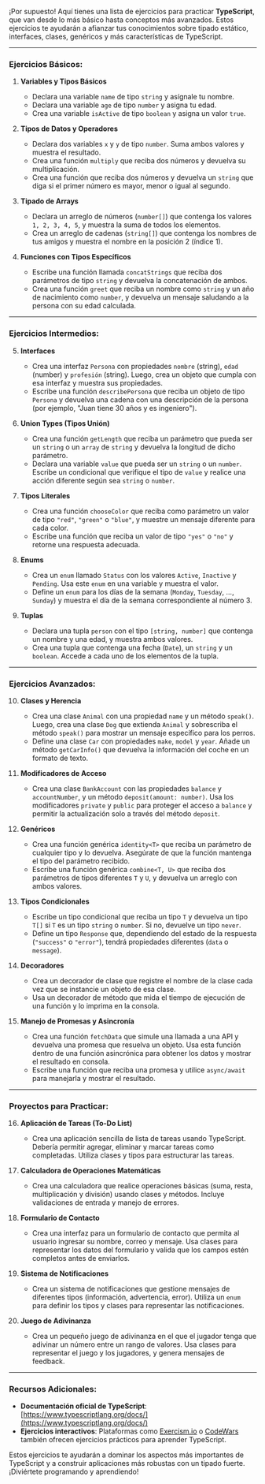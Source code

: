 ¡Por supuesto! Aquí tienes una lista de ejercicios para practicar **TypeScript**, que van desde lo más básico hasta conceptos más avanzados. Estos ejercicios te ayudarán a afianzar tus conocimientos sobre tipado estático, interfaces, clases, genéricos y más características de TypeScript.

---

### **Ejercicios Básicos:**

1. **Variables y Tipos Básicos**
   - Declara una variable `name` de tipo `string` y asígnale tu nombre.
   - Declara una variable `age` de tipo `number` y asigna tu edad.
   - Crea una variable `isActive` de tipo `boolean` y asigna un valor `true`.

2. **Tipos de Datos y Operadores**
   - Declara dos variables `x` y `y` de tipo `number`. Suma ambos valores y muestra el resultado.
   - Crea una función `multiply` que reciba dos números y devuelva su multiplicación.
   - Crea una función que reciba dos números y devuelva un `string` que diga si el primer número es mayor, menor o igual al segundo.

3. **Tipado de Arrays**
   - Declara un arreglo de números (`number[]`) que contenga los valores `1, 2, 3, 4, 5`, y muestra la suma de todos los elementos.
   - Crea un arreglo de cadenas (`string[]`) que contenga los nombres de tus amigos y muestra el nombre en la posición 2 (índice 1).

4. **Funciones con Tipos Específicos**
   - Escribe una función llamada `concatStrings` que reciba dos parámetros de tipo `string` y devuelva la concatenación de ambos.
   - Crea una función `greet` que reciba un nombre como `string` y un año de nacimiento como `number`, y devuelva un mensaje saludando a la persona con su edad calculada.

---

### **Ejercicios Intermedios:**

5. **Interfaces**
   - Crea una interfaz `Persona` con propiedades `nombre` (string), `edad` (number) y `profesión` (string). Luego, crea un objeto que cumpla con esa interfaz y muestra sus propiedades.
   - Escribe una función `describePersona` que reciba un objeto de tipo `Persona` y devuelva una cadena con una descripción de la persona (por ejemplo, "Juan tiene 30 años y es ingeniero").

6. **Union Types (Tipos Unión)**
   - Crea una función `getLength` que reciba un parámetro que pueda ser un `string` o un `array` de `string` y devuelva la longitud de dicho parámetro.
   - Declara una variable `value` que pueda ser un `string` o un `number`. Escribe un condicional que verifique el tipo de `value` y realice una acción diferente según sea `string` o `number`.

7. **Tipos Literales**
   - Crea una función `chooseColor` que reciba como parámetro un valor de tipo `"red"`, `"green"` o `"blue"`, y muestre un mensaje diferente para cada color.
   - Escribe una función que reciba un valor de tipo `"yes"` o `"no"` y retorne una respuesta adecuada.

8. **Enums**
   - Crea un `enum` llamado `Status` con los valores `Active`, `Inactive` y `Pending`. Usa este `enum` en una variable y muestra el valor.
   - Define un `enum` para los días de la semana (`Monday`, `Tuesday`, ..., `Sunday`) y muestra el día de la semana correspondiente al número 3.

9. **Tuplas**
   - Declara una tupla `person` con el tipo `[string, number]` que contenga un nombre y una edad, y muestra ambos valores.
   - Crea una tupla que contenga una fecha (`Date`), un `string` y un `boolean`. Accede a cada uno de los elementos de la tupla.

---

### **Ejercicios Avanzados:**

10. **Clases y Herencia**
    - Crea una clase `Animal` con una propiedad `name` y un método `speak()`. Luego, crea una clase `Dog` que extienda `Animal` y sobrescriba el método `speak()` para mostrar un mensaje específico para los perros.
    - Define una clase `Car` con propiedades `make`, `model` y `year`. Añade un método `getCarInfo()` que devuelva la información del coche en un formato de texto.

11. **Modificadores de Acceso**
    - Crea una clase `BankAccount` con las propiedades `balance` y `accountNumber`, y un método `deposit(amount: number)`. Usa los modificadores `private` y `public` para proteger el acceso a `balance` y permitir la actualización solo a través del método `deposit`.

12. **Genéricos**
    - Crea una función genérica `identity<T>` que reciba un parámetro de cualquier tipo y lo devuelva. Asegúrate de que la función mantenga el tipo del parámetro recibido.
    - Escribe una función genérica `combine<T, U>` que reciba dos parámetros de tipos diferentes `T` y `U`, y devuelva un arreglo con ambos valores.

13. **Tipos Condicionales**
    - Escribe un tipo condicional que reciba un tipo `T` y devuelva un tipo `T[]` si `T` es un tipo `string` o `number`. Si no, devuelve un tipo `never`.
    - Define un tipo `Response` que, dependiendo del estado de la respuesta (`"success"` o `"error"`), tendrá propiedades diferentes (`data` o `message`).

14. **Decoradores**
    - Crea un decorador de clase que registre el nombre de la clase cada vez que se instancie un objeto de esa clase.
    - Usa un decorador de método que mida el tiempo de ejecución de una función y lo imprima en la consola.

15. **Manejo de Promesas y Asincronía**
    - Crea una función `fetchData` que simule una llamada a una API y devuelva una promesa que resuelva un objeto. Usa esta función dentro de una función asincrónica para obtener los datos y mostrar el resultado en consola.
    - Escribe una función que reciba una promesa y utilice `async/await` para manejarla y mostrar el resultado.

---

### **Proyectos para Practicar:**

16. **Aplicación de Tareas (To-Do List)**
    - Crea una aplicación sencilla de lista de tareas usando TypeScript. Debería permitir agregar, eliminar y marcar tareas como completadas. Utiliza clases y tipos para estructurar las tareas.

17. **Calculadora de Operaciones Matemáticas**
    - Crea una calculadora que realice operaciones básicas (suma, resta, multiplicación y división) usando clases y métodos. Incluye validaciones de entrada y manejo de errores.

18. **Formulario de Contacto**
    - Crea una interfaz para un formulario de contacto que permita al usuario ingresar su nombre, correo y mensaje. Usa clases para representar los datos del formulario y valida que los campos estén completos antes de enviarlos.

19. **Sistema de Notificaciones**
    - Crea un sistema de notificaciones que gestione mensajes de diferentes tipos (información, advertencia, error). Utiliza un `enum` para definir los tipos y clases para representar las notificaciones.

20. **Juego de Adivinanza**
    - Crea un pequeño juego de adivinanza en el que el jugador tenga que adivinar un número entre un rango de valores. Usa clases para representar el juego y los jugadores, y genera mensajes de feedback.

---

### **Recursos Adicionales:**
- **Documentación oficial de TypeScript**: [https://www.typescriptlang.org/docs/](https://www.typescriptlang.org/docs/)
- **Ejercicios interactivos**: Plataformas como [Exercism.io](https://exercism.io/tracks/typescript) o [CodeWars](https://www.codewars.com/) también ofrecen ejercicios prácticos para aprender TypeScript.

Estos ejercicios te ayudarán a dominar los aspectos más importantes de TypeScript y a construir aplicaciones más robustas con un tipado fuerte. ¡Diviértete programando y aprendiendo!